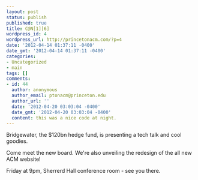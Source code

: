 ```yaml
---
layout: post
status: publish
published: true
title: C@N[1][6]
wordpress_id: 4
wordpress_url: http://princetonacm.com/?p=4
date: '2012-04-14 01:37:11 -0400'
date_gmt: '2012-04-14 01:37:11 -0400'
categories:
- Uncategorized
- main
tags: []
comments:
- id: 44
  author: anonymous
  author_email: ptonacm@princeton.edu
  author_url: ''
  date: '2012-04-20 03:03:04 -0400'
  date_gmt: '2012-04-20 03:03:04 -0400'
  content: this was a nice code at night.
---
```

<p>Bridgewater, the $120bn hedge fund, is presenting a tech talk and cool goodies.</p>
<p>Come meet the new board. We're also unveiling the redesign of the all new ACM website!</p>
<p>Friday at 9pm, Sherrerd Hall conference room - see you there.</p>

